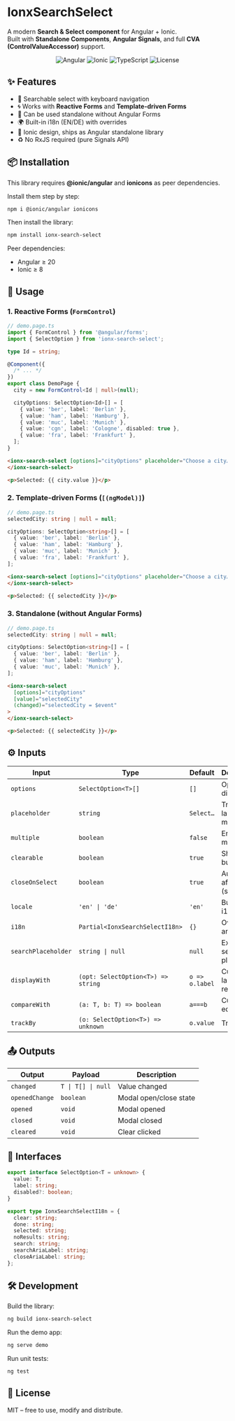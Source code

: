 # IonxSearchSelect

A modern **Search & Select component** for Angular + Ionic.  
Built with **Standalone Components**, **Angular Signals**, and full **CVA (ControlValueAccessor)** support.

<p align="center">
  <img alt="Angular" src="https://img.shields.io/badge/Angular-20+-dd0031?logo=angular&logoColor=white">
  <img alt="Ionic" src="https://img.shields.io/badge/Ionic-8+-3880ff?logo=ionic&logoColor=white">
  <img alt="TypeScript" src="https://img.shields.io/badge/TypeScript-5.9-3178c6?logo=typescript&logoColor=white">
  <img alt="License" src="https://img.shields.io/badge/License-MIT-green">
</p>

## ✨ Features

- 🔎 Searchable select with keyboard navigation
- 🌀 Works with **Reactive Forms** and **Template-driven Forms**
- 🧩 Can be used standalone without Angular Forms
- 🌍 Built-in i18n (EN/DE) with overrides
- 🎨 Ionic design, ships as Angular standalone library
- ♻️ No RxJS required (pure Signals API)

## 📦 Installation

This library requires **@ionic/angular** and **ionicons** as peer dependencies.

Install them step by step:

```bash
npm i @ionic/angular ionicons
```

Then install the library:

```bash
npm install ionx-search-select
```

Peer dependencies:

- Angular ≥ 20
- Ionic ≥ 8

## 🚀 Usage

### 1. Reactive Forms (`FormControl`)

```ts
// demo.page.ts
import { FormControl } from '@angular/forms';
import { SelectOption } from 'ionx-search-select';

type Id = string;

@Component({
  /* ... */
})
export class DemoPage {
  city = new FormControl<Id | null>(null);

  cityOptions: SelectOption<Id>[] = [
    { value: 'ber', label: 'Berlin' },
    { value: 'ham', label: 'Hamburg' },
    { value: 'muc', label: 'Munich' },
    { value: 'cgn', label: 'Cologne', disabled: true },
    { value: 'fra', label: 'Frankfurt' },
  ];
}
```

```html
<ionx-search-select [options]="cityOptions" placeholder="Choose a city…" [formControl]="city">
</ionx-search-select>

<p>Selected: {{ city.value }}</p>
```

### 2. Template-driven Forms (`[(ngModel)]`)

```ts
// demo.page.ts
selectedCity: string | null = null;

cityOptions: SelectOption<string>[] = [
  { value: 'ber', label: 'Berlin' },
  { value: 'ham', label: 'Hamburg' },
  { value: 'muc', label: 'Munich' },
  { value: 'fra', label: 'Frankfurt' },
];
```

```html
<ionx-search-select [options]="cityOptions" placeholder="Choose a city…" [(ngModel)]="selectedCity">
</ionx-search-select>

<p>Selected: {{ selectedCity }}</p>
```

### 3. Standalone (without Angular Forms)

```ts
// demo.page.ts
selectedCity: string | null = null;

cityOptions: SelectOption<string>[] = [
  { value: 'ber', label: 'Berlin' },
  { value: 'ham', label: 'Hamburg' },
  { value: 'muc', label: 'Munich' },
];
```

```html
<ionx-search-select
  [options]="cityOptions"
  [value]="selectedCity"
  (changed)="selectedCity = $event"
>
</ionx-search-select>

<p>Selected: {{ selectedCity }}</p>
```

## ⚙️ Inputs

| Input               | Type                               | Default        | Description                      |
| ------------------- | ---------------------------------- | -------------- | -------------------------------- |
| `options`           | `SelectOption<T>[]`                | `[]`           | Options to display               |
| `placeholder`       | `string`                           | `Select…`      | Trigger label & modal title      |
| `multiple`          | `boolean`                          | `false`        | Enable multi select              |
| `clearable`         | `boolean`                          | `true`         | Show **Clear** button            |
| `closeOnSelect`     | `boolean`                          | `true`         | Auto close after select (single) |
| `locale`            | `'en' \| 'de'`                     | `'en'`         | Built-in i18n                    |
| `i18n`              | `Partial<IonxSearchSelectI18n>`    | `{}`           | Override any text                |
| `searchPlaceholder` | `string \| null`                   | `null`         | Explicit search placeholder      |
| `displayWith`       | `(opt: SelectOption<T>) => string` | `o => o.label` | Custom label renderer            |
| `compareWith`       | `(a: T, b: T) => boolean`          | `a===b`        | Custom equality fn               |
| `trackBy`           | `(o: SelectOption<T>) => unknown`  | `o.value`      | TrackBy fn                       |

## 📤 Outputs

| Output         | Payload            | Description            |
| -------------- | ------------------ | ---------------------- |
| `changed`      | `T \| T[] \| null` | Value changed          |
| `openedChange` | `boolean`          | Modal open/close state |
| `opened`       | `void`             | Modal opened           |
| `closed`       | `void`             | Modal closed           |
| `cleared`      | `void`             | Clear clicked          |

## 🔑 Interfaces

```ts
export interface SelectOption<T = unknown> {
  value: T;
  label: string;
  disabled?: boolean;
}

export type IonxSearchSelectI18n = {
  clear: string;
  done: string;
  selected: string;
  noResults: string;
  search: string;
  searchAriaLabel: string;
  closeAriaLabel: string;
};
```

## 🛠️ Development

Build the library:

```bash
ng build ionx-search-select
```

Run the demo app:

```bash
ng serve demo
```

Run unit tests:

```bash
ng test
```

## 📄 License

MIT – free to use, modify and distribute.
